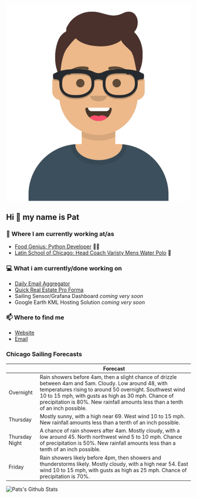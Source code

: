 [![Social banner for p-j-falconer](https://raw.githubusercontent.com/P-J-FALCONER/P-J-FALCONER/master/assets/avataaars.svg)](https://patfalconer.com/)
## Hi :wave: my name is Pat

### 💼 Where I am currently working at/as
- [Food Genius: Python Developer](https://getfoodgenius.com/) 🍔🐍
- [Latin School of Chicago: Head Coach Varisty Mens Water Polo](https://www.latinschool.org/) 🤽


### 💻 What i am currently/done working on
 - [Daily Email Aggregator](https://github.com/P-J-FALCONER/dott_daily_mail)
 - [Quick Real Estate Pro Forma](https://github.com/P-J-FALCONER/henry)
 - Sailing Sensor/Grafana Dashboard *coming very soon*
 - Google Earth KML Hosting Solution *coming very soon*

### 📫 Where to find me
 - [Website](https://patfalconer.com/)
 - [Email](mailto:patrick.j.falconer@gmail.com)


### Chicago Sailing Forecasts
|   | Forecast  |
|---|---|
| Overnight | Rain showers before 4am, then a slight chance of drizzle between 4am and 5am. Cloudy. Low around 48, with temperatures rising to around 50 overnight. Southwest wind 10 to 15 mph, with gusts as high as 30 mph. Chance of precipitation is 80%. New rainfall amounts less than a tenth of an inch possible. |
| Thursday | Mostly sunny, with a high near 69. West wind 10 to 15 mph. New rainfall amounts less than a tenth of an inch possible. |
| Thursday Night | A chance of rain showers after 4am. Mostly cloudy, with a low around 45. North northwest wind 5 to 10 mph. Chance of precipitation is 50%. New rainfall amounts less than a tenth of an inch possible. |
| Friday | Rain showers likely before 4pm, then showers and thunderstorms likely. Mostly cloudy, with a high near 54. East wind 10 to 15 mph, with gusts as high as 25 mph. Chance of precipitation is 70%. |

![Pats's Github Stats](https://github-readme-stats.vercel.app/api?username=p-j-falconer&show_icons=true&theme=radical)
